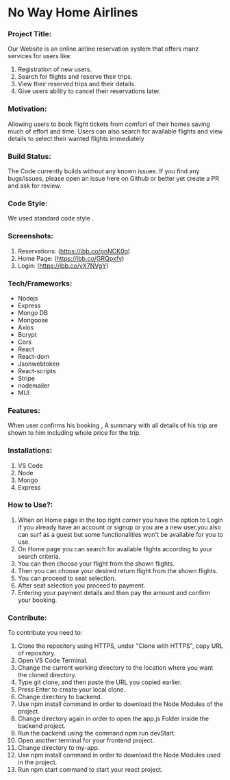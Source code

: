 # No Way Home Airlines

### Project Title:
Our Website is an online airline reservation system that offers manz services for users like: 
1. Registration of new users.
2. Search for flights and reserve their trips.
3. View their reserved trips and their details.
4. Give users ability to cancel their reservations later.

### Motivation:
Allowing users to book flight tickets from comfort of their homes saving much of effort and time. Users can also search for available flights and view details to select their wanted flights immediately 

### Build Status:
The Code currently builds without any known issues. If you find any bugs/issues, please open an issue here on Github or better yet create a PR and ask for review.   

### Code Style: 
We used standard code style .

### Screenshots:
1. Reservations:  (https://ibb.co/pnNCK0q)
2. Home Page:     (https://ibb.co/GRQpxfv)
3. Login:         (https://ibb.co/vX7NVgY)

### Tech/Frameworks:
- Nodejs
- Express
- Mongo DB
- Mongoose
- Axios
- Bcrypt
- Cors
- React
- React-dom
- Jsonwebtoken
- React-scripts
- Stripe
- nodemailer
- MUI 

### Features:
When user confirms his booking , A summary with all details of his trip are shown to him including whole price for the trip.

### Installations: 
1. VS Code
2. Node
3. Mongo
4. Express

### How to Use?:
1. When on Home page in the top right corner you have the option to Login if you already have an account or signup or you are a new user,you also can surf as a        guest but some functionalities won't be available for you to use.
2. On Home page you can search for available flights according to your search criteria.
3. You can then choose your flight from the shown flights.
4. Then you can choose your desired return flight from the shown flights.
5. You can proceed to seat selection.
6. After seat selection you proceed to payment.
7. Entering your payment details and then pay the amount and confirm your booking.



### Contribute:
To contribute you need to:

1. Clone the repository using HTTPS, under "Clone with HTTPS", copy URL of repository.
2. Open VS Code Terminal.
3. Change the current working directory to the location where you want the cloned directory.
4. Type git clone, and then paste the URL you copied earlier.
5. Press Enter to create your local clone.
6. Change directory to backend.
7. Use npm install command in order to download the Node Modules of the project.
8. Change directory again in order to open the app.js Folder inside the backend project.
9. Run the backend using the command npm run devStart.
10. Open another terminal for your frontend project.
11. Change directory to my-app.
12. Use npm install command in order to download the Node Modules used in the project.
13. Run npm start command to start your react project.


